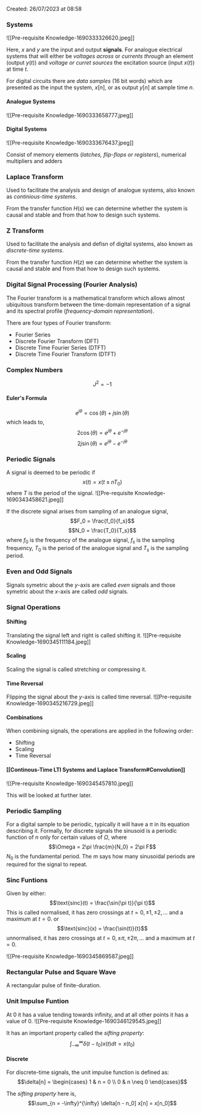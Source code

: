 Created: 26/07/2023 at 08:58

### Systems
![[Pre-requisite Knowledge-1690333326620.jpeg]]

Here, $x$ and $y$ are the input and output **signals**. For analogue electrical systems that will either be *voltages across* or *currents through* an element (output $y(t)$) and *voltage or curret sources* the excitation source (input $x(t)$) at time $t$.

For digital circuits there are *data samples* (16 bit words) which are presented as the input the system, $x[n]$, or as output $y[n]$ at sample time $n$.

#### Analogue Systems
![[Pre-requisite Knowledge-1690333658777.jpeg]]

#### Digital Systems
![[Pre-requisite Knowledge-1690333676437.jpeg]]

Consist of memory elements (*latches, flip-flops or registers*), numerical multipliers and adders

### Laplace Transform
Used to facilitate the analysis and design of analogue systems, also known as *continious-time systems*.

From the transfer function $H(s)$ we can determine whether the system is causal and stable and from that how to design such systems.

### Z Transform
Used to facilitate the analysis and defisn of digital systems, also known as *discrete-time systems*.

From the transfer function $H(z)$ we can determine whether the system is causal and stable and from that how to design such systems.

### Digital Signal Processing (Fourier Analysis)
The Fourier transform is a mathematical transform which allows almost ubiquitous transform between the time-domain representation of a signal and its spectral profile (*frequency-domain representation*).

There are four types of Fourier transform:
- Fourier Series
- Discrete Fourier Transform (DFT)
- Discrete Time Fourier Series (DTFT)
- Discrete Time Fourier Transform (DTFT)

### Complex Numbers
$$J^2 = -1$$

#### Euler's Formula
$$e^{j\theta} = \cos(\theta) + j\sin(\theta)$$
which leads to,
$$2 \cos(\theta) = e^{j\theta} + e^{-j\theta}$$
$$2j \sin(\theta) = e^{j\theta} - e^{-j\theta}$$

### Periodic Signals
A signal is deemed to be periodic if
$$x(t) = x(t \pm nT_0)$$
where $T$ is the period of the signal.
![[Pre-requisite Knowledge-1690343458621.jpeg]]

If the discrete signal arises from sampling of an analogue signal,
$$F_0 = \frac{f_0}{f_s}$$
$$N_0 = \frac{T_0}{T_s}$$
where $f_0$ is the frequency of the analogue signal, $f_s$ is the sampling frequency, $T_0$ is the period of the analogue signal and $T_s$ is the sampling period.

### Even and Odd Signals
Signals symetric about the $y$-axis are called *even* signals and those symetric about the $x$-axis are called *odd* signals.

### Signal Operations
#### Shifting
Translating the signal left and right is called shifting it.
![[Pre-requisite Knowledge-1690345111184.jpeg]]

#### Scaling
Scaling the signal is called stretching or compressing it.

#### Time Reversal
Flipping the signal about the $y$-axis is called time reversal.
![[Pre-requisite Knowledge-1690345216729.jpeg]]

#### Combinations
When combining signals, the operations are applied in the following order:
- Shifting
- Scaling
- Time Reversal

#### [[Continous-Time LTI Systems and Laplace Transform#Convolution]]
![[Pre-requisite Knowledge-1690345457810.jpeg]]

This will be looked at further later.

### Periodic Sampling
For a digital sample to be periodic, typically it will have a $\pi$ in its equation describing it. Formally, for discrete signals the sinusoid is a periodic function of $n$ only for certain values of $\Omega$, where
$$\Omega = 2\pi \frac{m}{N_0} = 2\pi F$$
$N_0$ is the fundamental period. The $m$ says how many sinusoidal periods are required for the signal to repeat.

### Sinc Funtions
Given by either:
$$\text{sinc}(t) = \frac{\sin(\pi t)}{\pi t}$$
This is called normalised, it has zero crossings at $t = 0, \pm 1, \pm 2, \dots$ and a maximum at $t = 0$.
or
$$\text{sinc}(x) = \frac{\sin(t)}{t}$$
unnormalised, it has zero crossings at $t = 0, \pm \pi, \pm 2\pi, \dots$ and a maximum at $t = 0$.

![[Pre-requisite Knowledge-1690345869587.jpeg]]

### Rectangular Pulse and Square Wave
A rectangular pulse of finite-duration.

### Unit Impulse Funtion
At 0 it has a value tending towards infinity, and at all other points it has a value of 0.
![[Pre-requisite Knowledge-1690346129545.jpeg]]

It has an important property called the *sifting property*:
$$\int_{-\infty}^{\infty} \delta(t - t_0) x(t) dt = x(t_0)$$

#### Discrete
For discrete-time signals, the unit impulse function is defined as:
$$\delta[n] = \begin{cases} 1 & n = 0 \\ 0 & n \neq 0 \end{cases}$$

The *sifting property* here is,
$$\sum_{n = -\infty}^{\infty} \delta[n - n_0] x[n] = x[n_0]$$
